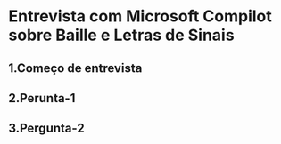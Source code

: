# Entrevista com Microsoft Compilot sobre Baille e Letras de Sinais 


## 1.Começo de entrevista




## 2.Perunta-1



## 3.Pergunta-2






